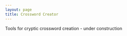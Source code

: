 ```yaml
---
layout: page
title: Crossword Creator
---
```


Tools for cryptic crossword creation - under construction